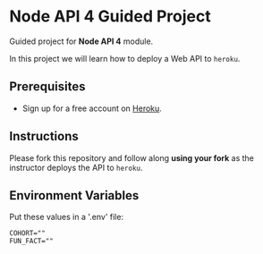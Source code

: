 # Node API 4 Guided Project

Guided project for **Node API 4** module.

In this project we will learn how to deploy a Web API to `heroku`.

## Prerequisites

- Sign up for a free account on [Heroku](https://www.heroku.com/).

## Instructions

Please fork this repository and follow along **using your fork** as the instructor deploys the API to `heroku`.

## Environment Variables

Put these values in a '.env' file:
```
COHORT=""
FUN_FACT=""
```
